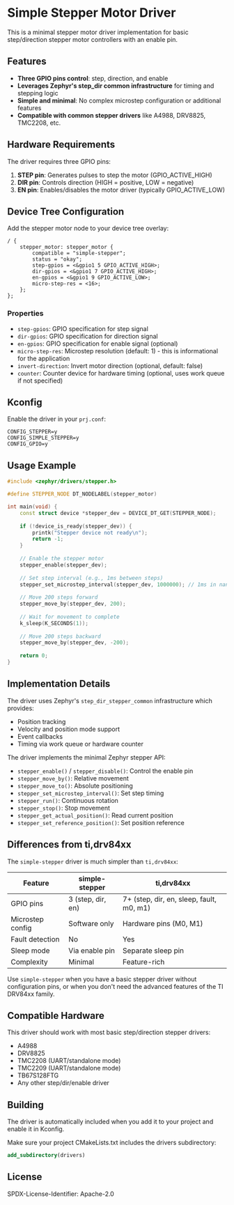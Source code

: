 # Simple Stepper Motor Driver

This is a minimal stepper motor driver implementation for basic step/direction stepper motor controllers with an enable pin.

## Features

- **Three GPIO pins control**: step, direction, and enable
- **Leverages Zephyr's step_dir common infrastructure** for timing and stepping logic
- **Simple and minimal**: No complex microstep configuration or additional features
- **Compatible with common stepper drivers** like A4988, DRV8825, TMC2208, etc.

## Hardware Requirements

The driver requires three GPIO pins:

1. **STEP pin**: Generates pulses to step the motor (GPIO_ACTIVE_HIGH)
2. **DIR pin**: Controls direction (HIGH = positive, LOW = negative)
3. **EN pin**: Enables/disables the motor driver (typically GPIO_ACTIVE_LOW)

## Device Tree Configuration

Add the stepper motor node to your device tree overlay:

```dts
/ {
    stepper_motor: stepper_motor {
        compatible = "simple-stepper";
        status = "okay";
        step-gpios = <&gpio1 5 GPIO_ACTIVE_HIGH>;
        dir-gpios = <&gpio1 7 GPIO_ACTIVE_HIGH>;
        en-gpios = <&gpio1 9 GPIO_ACTIVE_LOW>;
        micro-step-res = <16>;
    };
};
```

### Properties

- `step-gpios`: GPIO specification for step signal
- `dir-gpios`: GPIO specification for direction signal
- `en-gpios`: GPIO specification for enable signal (optional)
- `micro-step-res`: Microstep resolution (default: 1) - this is informational for the application
- `invert-direction`: Invert motor direction (optional, default: false)
- `counter`: Counter device for hardware timing (optional, uses work queue if not specified)

## Kconfig

Enable the driver in your `prj.conf`:

```
CONFIG_STEPPER=y
CONFIG_SIMPLE_STEPPER=y
CONFIG_GPIO=y
```

## Usage Example

```cpp
#include <zephyr/drivers/stepper.h>

#define STEPPER_NODE DT_NODELABEL(stepper_motor)

int main(void) {
    const struct device *stepper_dev = DEVICE_DT_GET(STEPPER_NODE);
    
    if (!device_is_ready(stepper_dev)) {
        printk("Stepper device not ready\n");
        return -1;
    }
    
    // Enable the stepper motor
    stepper_enable(stepper_dev);
    
    // Set step interval (e.g., 1ms between steps)
    stepper_set_microstep_interval(stepper_dev, 1000000); // 1ms in nanoseconds
    
    // Move 200 steps forward
    stepper_move_by(stepper_dev, 200);
    
    // Wait for movement to complete
    k_sleep(K_SECONDS(1));
    
    // Move 200 steps backward
    stepper_move_by(stepper_dev, -200);
    
    return 0;
}
```

## Implementation Details

The driver uses Zephyr's `step_dir_stepper_common` infrastructure which provides:
- Position tracking
- Velocity and position mode support
- Event callbacks
- Timing via work queue or hardware counter

The driver implements the minimal Zephyr stepper API:
- `stepper_enable()` / `stepper_disable()`: Control the enable pin
- `stepper_move_by()`: Relative movement
- `stepper_move_to()`: Absolute positioning
- `stepper_set_microstep_interval()`: Set step timing
- `stepper_run()`: Continuous rotation
- `stepper_stop()`: Stop movement
- `stepper_get_actual_position()`: Read current position
- `stepper_set_reference_position()`: Set position reference

## Differences from ti,drv84xx

The `simple-stepper` driver is much simpler than `ti,drv84xx`:

| Feature | simple-stepper | ti,drv84xx |
|---------|---------------|------------|
| GPIO pins | 3 (step, dir, en) | 7+ (step, dir, en, sleep, fault, m0, m1) |
| Microstep config | Software only | Hardware pins (M0, M1) |
| Fault detection | No | Yes |
| Sleep mode | Via enable pin | Separate sleep pin |
| Complexity | Minimal | Feature-rich |

Use `simple-stepper` when you have a basic stepper driver without configuration pins, or when you don't need the advanced features of the TI DRV84xx family.

## Compatible Hardware

This driver should work with most basic step/direction stepper drivers:
- A4988
- DRV8825
- TMC2208 (UART/standalone mode)
- TMC2209 (UART/standalone mode)
- TB67S128FTG
- Any other step/dir/enable driver

## Building

The driver is automatically included when you add it to your project and enable it in Kconfig.

Make sure your project CMakeLists.txt includes the drivers subdirectory:

```cmake
add_subdirectory(drivers)
```

## License

SPDX-License-Identifier: Apache-2.0
